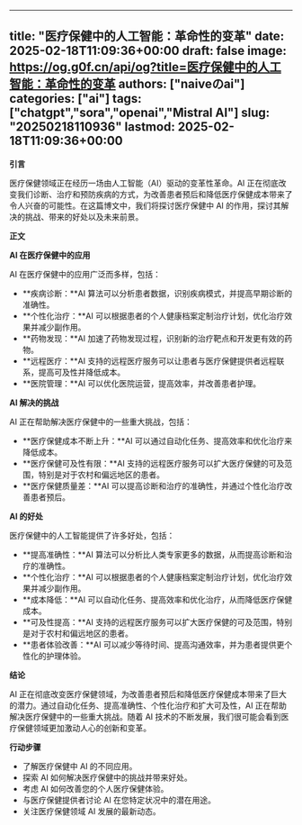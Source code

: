 
---
title: "医疗保健中的人工智能：革命性的变革"
date: 2025-02-18T11:09:36+00:00
draft: false
image: https://og.g0f.cn/api/og?title=医疗保健中的人工智能：革命性的变革
authors: ["naiveのai"]
categories: ["ai"]
tags: ["chatgpt","sora","openai","Mistral AI"]
slug: "20250218110936"
lastmod: 2025-02-18T11:09:36+00:00
---
**引言**

医疗保健领域正在经历一场由人工智能（AI）驱动的变革性革命。AI 正在彻底改变我们诊断、治疗和预防疾病的方式，为改善患者预后和降低医疗保健成本带来了令人兴奋的可能性。在这篇博文中，我们将探讨医疗保健中 AI 的作用，探讨其解决的挑战、带来的好处以及未来前景。

**正文**

**AI 在医疗保健中的应用**

AI 在医疗保健中的应用广泛而多样，包括：

* **疾病诊断：**AI 算法可以分析患者数据，识别疾病模式，并提高早期诊断的准确性。
* **个性化治疗：**AI 可以根据患者的个人健康档案定制治疗计划，优化治疗效果并减少副作用。
* **药物发现：**AI 加速了药物发现过程，识别新的治疗靶点和开发更有效的药物。
* **远程医疗：**AI 支持的远程医疗服务可以让患者与医疗保健提供者远程联系，提高可及性并降低成本。
* **医院管理：**AI 可以优化医院运营，提高效率，并改善患者护理。

**AI 解决的挑战**

AI 正在帮助解决医疗保健中的一些重大挑战，包括：

* **医疗保健成本不断上升：**AI 可以通过自动化任务、提高效率和优化治疗来降低成本。
* **医疗保健可及性有限：**AI 支持的远程医疗服务可以扩大医疗保健的可及范围，特别是对于农村和偏远地区的患者。
* **医疗保健质量差：**AI 可以提高诊断和治疗的准确性，并通过个性化治疗改善患者预后。

**AI 的好处**

医疗保健中的人工智能提供了许多好处，包括：

* **提高准确性：**AI 算法可以分析比人类专家更多的数据，从而提高诊断和治疗的准确性。
* **个性化治疗：**AI 可以根据患者的个人健康档案定制治疗计划，优化治疗效果并减少副作用。
* **成本降低：**AI 可以自动化任务、提高效率和优化治疗，从而降低医疗保健成本。
* **可及性提高：**AI 支持的远程医疗服务可以扩大医疗保健的可及范围，特别是对于农村和偏远地区的患者。
* **患者体验改善：**AI 可以减少等待时间、提高沟通效率，并为患者提供更个性化的护理体验。

**结论**

AI 正在彻底改变医疗保健领域，为改善患者预后和降低医疗保健成本带来了巨大的潜力。通过自动化任务、提高准确性、个性化治疗和扩大可及性，AI 正在帮助解决医疗保健中的一些重大挑战。随着 AI 技术的不断发展，我们很可能会看到医疗保健领域更加激动人心的创新和变革。

**行动步骤**

* 了解医疗保健中 AI 的不同应用。
* 探索 AI 如何解决医疗保健中的挑战并带来好处。
* 考虑 AI 如何改善您的个人医疗保健体验。
* 与医疗保健提供者讨论 AI 在您特定状况中的潜在用途。
* 关注医疗保健领域 AI 发展的最新动态。